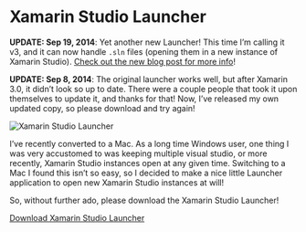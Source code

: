 # Xamarin Studio Launcher

**UPDATE: Sep 19, 2014**: Yet another new Launcher! This time I’m calling it v3, and it can now handle `.sln` files (opening them in a new instance of Xamarin Studio). [Check out the new blog post for more info](http://redth.info/Xamarin-Studio-Launcher-v3)!

**UPDATE: Sep 8, 2014**: The original launcher works well, but after Xamarin 3.0, it didn’t look so up to date. There were a couple people that took it upon themselves to update it, and thanks for that! Now, I’ve released my own updated copy, so please download and try again!

![Xamarin Studio Launcher](https://cdn.hashnode.com/res/hashnode/image/upload/v1666361471405/O6HXwoPFS.png)

I’ve recently converted to a Mac. As a long time Windows user, one thing I was very accustomed to was keeping multiple visual studio, or more recently, Xamarin Studio instances open at any given time. Switching to a Mac I found this isn’t so easy, so I decided to make a nice little Launcher application to open new Xamarin Studio instances at will!

So, without further ado, please download the Xamarin Studio Launcher!

[Download Xamarin Studio Launcher](https://dl.dropboxusercontent.com/u/56106/Xamarin.Studio.Launcher.dmg)